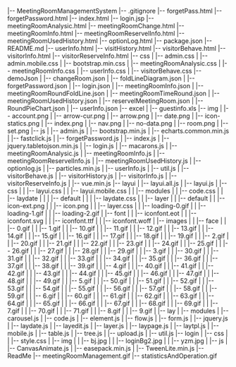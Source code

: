 |-- MeetingRoomManagementSystem
    |-- .gitignore
    |-- forgetPass.html
    |-- forgetPassword.html
    |-- index.html
    |-- login.jsp
    |-- meetingRoomAnalysic.html
    |-- meetingRoomChange.html
    |-- meetingRoomInfo.html
    |-- meetingRoomReservelInfo.html
    |-- meetingRoomUsedHistory.html
    |-- optionLog.html
    |-- package.json
    |-- README.md
    |-- userInfo.html
    |-- visitHistory.html
    |-- visitorBehave.html
    |-- visitorInfo.html
    |-- visitorReserveInfo.html
    |-- css
    |   |-- admin.css
    |   |-- admin.mobile.css
    |   |-- bootstrap.min.css
    |   |-- meetingRoomAnalysic.css
    |   |-- meetingRoomInfo.css
    |   |-- userInfo.css
    |   |-- visitorBehave.css
    |-- demoJson
    |   |-- changeRoom.json
    |   |-- foldLineDiagram.json
    |   |-- forgetPassword.json
    |   |-- login.json
    |   |-- meetingRoomInfo.json
    |   |-- meetingRoomRoundFoldLine.json
    |   |-- meetingRoomTimeRound.json
    |   |-- meetingRoomUsedHistory.json
    |   |-- reservelMeetingRoom.json
    |   |-- RoundPieChart.json
    |   |-- userInfo.json
    |-- excel
    |   |-- guestinfo.xls
    |-- img
    |   |-- account.png
    |   |-- arrow-cur.png
    |   |-- arrow.png
    |   |-- date.png
    |   |-- icon-statics.png
    |   |-- index.png
    |   |-- nav.png
    |   |-- no-data.png
    |   |-- room.png
    |   |-- set.png
    |-- js
    |   |-- admin.js
    |   |-- bootstrap.min.js
    |   |-- echarts.common.min.js
    |   |-- fastclick.js
    |   |-- forgetPassword.js
    |   |-- index.js
    |   |-- jquery.tabletojson.min.js
    |   |-- login.js
    |   |-- macarons.js
    |   |-- meetingRoomAnalysic.js
    |   |-- meetingRoomInfo.js
    |   |-- meetingRoomReservelInfo.js
    |   |-- meetingRoomUsedHistory.js
    |   |-- optionlog.js
    |   |-- particles.min.js
    |   |-- userInfo.js
    |   |-- util.js
    |   |-- visitorBehave.js
    |   |-- visitorHistory.js
    |   |-- visitorInfo.js
    |   |-- visitorReserveInfo.js
    |   |-- vue.min.js
    |-- layui
    |   |-- layui.all.js
    |   |-- layui.js
    |   |-- css
    |   |   |-- layui.css
    |   |   |-- layui.mobile.css
    |   |   |-- modules
    |   |       |-- code.css
    |   |       |-- laydate
    |   |       |   |-- default
    |   |       |       |-- laydate.css
    |   |       |-- layer
    |   |           |-- default
    |   |               |-- icon-ext.png
    |   |               |-- icon.png
    |   |               |-- layer.css
    |   |               |-- loading-0.gif
    |   |               |-- loading-1.gif
    |   |               |-- loading-2.gif
    |   |-- font
    |   |   |-- iconfont.eot
    |   |   |-- iconfont.svg
    |   |   |-- iconfont.ttf
    |   |   |-- iconfont.woff
    |   |-- images
    |   |   |-- face
    |   |       |-- 0.gif
    |   |       |-- 1.gif
    |   |       |-- 10.gif
    |   |       |-- 11.gif
    |   |       |-- 12.gif
    |   |       |-- 13.gif
    |   |       |-- 14.gif
    |   |       |-- 15.gif
    |   |       |-- 16.gif
    |   |       |-- 17.gif
    |   |       |-- 18.gif
    |   |       |-- 19.gif
    |   |       |-- 2.gif
    |   |       |-- 20.gif
    |   |       |-- 21.gif
    |   |       |-- 22.gif
    |   |       |-- 23.gif
    |   |       |-- 24.gif
    |   |       |-- 25.gif
    |   |       |-- 26.gif
    |   |       |-- 27.gif
    |   |       |-- 28.gif
    |   |       |-- 29.gif
    |   |       |-- 3.gif
    |   |       |-- 30.gif
    |   |       |-- 31.gif
    |   |       |-- 32.gif
    |   |       |-- 33.gif
    |   |       |-- 34.gif
    |   |       |-- 35.gif
    |   |       |-- 36.gif
    |   |       |-- 37.gif
    |   |       |-- 38.gif
    |   |       |-- 39.gif
    |   |       |-- 4.gif
    |   |       |-- 40.gif
    |   |       |-- 41.gif
    |   |       |-- 42.gif
    |   |       |-- 43.gif
    |   |       |-- 44.gif
    |   |       |-- 45.gif
    |   |       |-- 46.gif
    |   |       |-- 47.gif
    |   |       |-- 48.gif
    |   |       |-- 49.gif
    |   |       |-- 5.gif
    |   |       |-- 50.gif
    |   |       |-- 51.gif
    |   |       |-- 52.gif
    |   |       |-- 53.gif
    |   |       |-- 54.gif
    |   |       |-- 55.gif
    |   |       |-- 56.gif
    |   |       |-- 57.gif
    |   |       |-- 58.gif
    |   |       |-- 59.gif
    |   |       |-- 6.gif
    |   |       |-- 60.gif
    |   |       |-- 61.gif
    |   |       |-- 62.gif
    |   |       |-- 63.gif
    |   |       |-- 64.gif
    |   |       |-- 65.gif
    |   |       |-- 66.gif
    |   |       |-- 67.gif
    |   |       |-- 68.gif
    |   |       |-- 69.gif
    |   |       |-- 7.gif
    |   |       |-- 70.gif
    |   |       |-- 71.gif
    |   |       |-- 8.gif
    |   |       |-- 9.gif
    |   |-- lay
    |       |-- modules
    |           |-- carousel.js
    |           |-- code.js
    |           |-- element.js
    |           |-- flow.js
    |           |-- form.js
    |           |-- jquery.js
    |           |-- laydate.js
    |           |-- layedit.js
    |           |-- layer.js
    |           |-- laypage.js
    |           |-- laytpl.js
    |           |-- mobile.js
    |           |-- table.js
    |           |-- tree.js
    |           |-- upload.js
    |           |-- util.js
    |-- login
    |   |-- css
    |   |   |-- style.css
    |   |-- img
    |   |   |-- bj.jpg
    |   |   |-- loginBg2.jpg
    |   |   |-- yzm.jpg
    |   |-- js
    |       |-- CanvasAnimate.js
    |       |-- easepack.min.js
    |       |-- TweenLite.min.js
    |-- ReadMe
        |-- meetingRoomManagement.gif
        |-- statisticsAndOperation.gif

